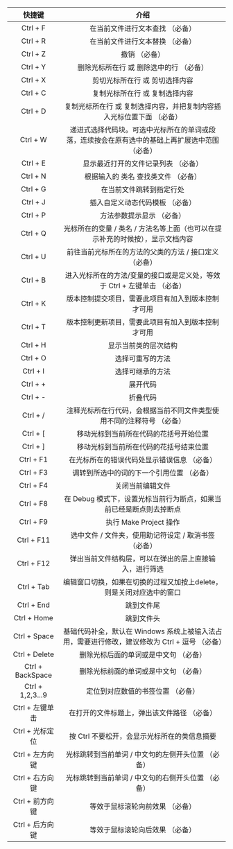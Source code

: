 | 快捷键           | 介绍                                                                                            |
|:--------------------:|:-------------------------------------------------------------------------:|
| Ctrl + F         | 在当前文件进行文本查找 （必备）                                                                 |
| Ctrl + R         | 在当前文件进行文本替换 （必备）                                                                 |
| Ctrl + Z         | 撤销 （必备）                                                                                   |
| Ctrl + Y         | 删除光标所在行 或 删除选中的行 （必备）                                                         |
| Ctrl + X         | 剪切光标所在行 或 剪切选择内容                                                                  |
| Ctrl + C         | 复制光标所在行 或 复制选择内容                                                                  |
| Ctrl + D         | 复制光标所在行 或 复制选择内容，并把复制内容插入光标位置下面 （必备）                           |
| Ctrl + W         | 递进式选择代码块。可选中光标所在的单词或段落，连续按会在原有选中的基础上再扩展选中范围 （必备） |
| Ctrl + E         | 显示最近打开的文件记录列表 （必备）                                                             |
| Ctrl + N         | 根据输入的 类名 查找类文件 （必备）                                                             |
| Ctrl + G         | 在当前文件跳转到指定行处                                                                        |
| Ctrl + J         | 插入自定义动态代码模板 （必备）                                                                 |
| Ctrl + P         | 方法参数提示显示 （必备）                                                                       |
| Ctrl + Q         | 光标所在的变量 / 类名 / 方法名等上面（也可以在提示补充的时候按），显示文档内容                  |
| Ctrl + U         | 前往当前光标所在的方法的父类的方法 / 接口定义 （必备）                                          |
| Ctrl + B         | 进入光标所在的方法/变量的接口或是定义处，等效于 Ctrl + 左键单击 （必备）                        |
| Ctrl + K         | 版本控制提交项目，需要此项目有加入到版本控制才可用                                              |
| Ctrl + T         | 版本控制更新项目，需要此项目有加入到版本控制才可用                                              |
| Ctrl + H         | 显示当前类的层次结构                                                                            |
| Ctrl + O         | 选择可重写的方法                                                                                |
| Ctrl + I         | 选择可继承的方法                                                                                |
| Ctrl + +         | 展开代码                                                                                        |
| Ctrl + -         | 折叠代码                                                                                        |
| Ctrl + /         | 注释光标所在行代码，会根据当前不同文件类型使用不同的注释符号 （必备）                           |
| Ctrl + [         | 移动光标到当前所在代码的花括号开始位置                                                          |
| Ctrl + ]         | 移动光标到当前所在代码的花括号结束位置                                                          |
| Ctrl + F1        | 在光标所在的错误代码处显示错误信息 （必备）                                                     |
| Ctrl + F3        | 调转到所选中的词的下一个引用位置 （必备）                                                       |
| Ctrl + F4        | 关闭当前编辑文件                                                                                |
| Ctrl + F8        | 在 Debug 模式下，设置光标当前行为断点，如果当前已经是断点则去掉断点                             |
| Ctrl + F9        | 执行 Make Project 操作                                                                          |
| Ctrl + F11       | 选中文件 / 文件夹，使用助记符设定 / 取消书签 （必备）                                           |
| Ctrl + F12       | 弹出当前文件结构层，可以在弹出的层上直接输入，进行筛选                                          |
| Ctrl + Tab       | 编辑窗口切换，如果在切换的过程又加按上delete，则是关闭对应选中的窗口                            |
| Ctrl + End       | 跳到文件尾                                                                                      |
| Ctrl + Home      | 跳到文件头                                                                                      |
| Ctrl + Space     | 基础代码补全，默认在 Windows 系统上被输入法占用，需要进行修改，建议修改为 Ctrl + 逗号 （必备）  |
| Ctrl + Delete    | 删除光标后面的单词或是中文句 （必备）                                                           |
| Ctrl + BackSpace | 删除光标前面的单词或是中文句 （必备）                                                           |
| Ctrl + 1,2,3...9 | 定位到对应数值的书签位置 （必备）                                                               |
| Ctrl + 左键单击  | 在打开的文件标题上，弹出该文件路径 （必备）                                                     |
| Ctrl + 光标定位  | 按 Ctrl 不要松开，会显示光标所在的类信息摘要                                                    |
| Ctrl + 左方向键  | 光标跳转到当前单词 / 中文句的左侧开头位置 （必备）                                              |
| Ctrl + 右方向键  | 光标跳转到当前单词 / 中文句的右侧开头位置 （必备）                                              |
| Ctrl + 前方向键  | 等效于鼠标滚轮向前效果 （必备）                                                                 |
| Ctrl + 后方向键  | 等效于鼠标滚轮向后效果 （必备）                                                                 |
